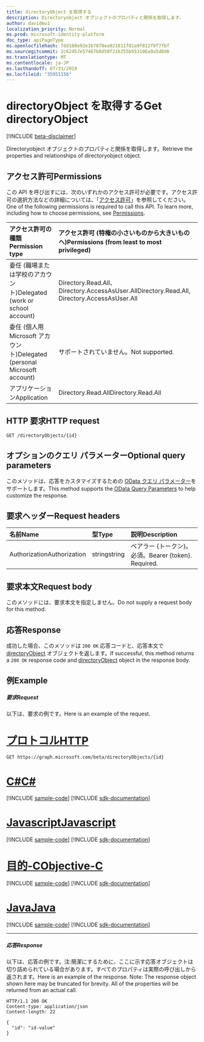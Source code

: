 ```yaml
---
title: directoryObject を取得する
description: Directoryobject オブジェクトのプロパティと関係を取得します。
author: davidmu1
localization_priority: Normal
ms.prod: microsoft-identity-platform
doc_type: apiPageType
ms.openlocfilehash: fdd180e92e1b78f8ea921611f81a9f812f9f7fbf
ms.sourcegitcommit: 2c62457e57467b8d50f21b255b553106a9a5d8d6
ms.translationtype: MT
ms.contentlocale: ja-JP
ms.lasthandoff: 07/31/2019
ms.locfileid: "35951156"
---
```

# <a name="get-directoryobject"></a><span data-ttu-id="9310c-103">directoryObject を取得する</span><span class="sxs-lookup"><span data-stu-id="9310c-103">Get directoryObject</span></span>

[!INCLUDE [beta-disclaimer](../../includes/beta-disclaimer.md)]

<span data-ttu-id="9310c-104">Directoryobject オブジェクトのプロパティと関係を取得します。</span><span class="sxs-lookup"><span data-stu-id="9310c-104">Retrieve the properties and relationships of directoryobject object.</span></span>
## <a name="permissions"></a><span data-ttu-id="9310c-105">アクセス許可</span><span class="sxs-lookup"><span data-stu-id="9310c-105">Permissions</span></span>
<span data-ttu-id="9310c-p101">この API を呼び出すには、次のいずれかのアクセス許可が必要です。アクセス許可の選択方法などの詳細については、「[アクセス許可](/graph/permissions-reference)」を参照してください。</span><span class="sxs-lookup"><span data-stu-id="9310c-p101">One of the following permissions is required to call this API. To learn more, including how to choose permissions, see [Permissions](/graph/permissions-reference).</span></span>

|<span data-ttu-id="9310c-108">アクセス許可の種類</span><span class="sxs-lookup"><span data-stu-id="9310c-108">Permission type</span></span>      | <span data-ttu-id="9310c-109">アクセス許可 (特権の小さいものから大きいものへ)</span><span class="sxs-lookup"><span data-stu-id="9310c-109">Permissions (from least to most privileged)</span></span>              |
|:--------------------|:---------------------------------------------------------|
|<span data-ttu-id="9310c-110">委任 (職場または学校のアカウント)</span><span class="sxs-lookup"><span data-stu-id="9310c-110">Delegated (work or school account)</span></span> | <span data-ttu-id="9310c-111">Directory.Read.All、Directory.AccessAsUser.All</span><span class="sxs-lookup"><span data-stu-id="9310c-111">Directory.Read.All, Directory.AccessAsUser.All</span></span>    |
|<span data-ttu-id="9310c-112">委任 (個人用 Microsoft アカウント)</span><span class="sxs-lookup"><span data-stu-id="9310c-112">Delegated (personal Microsoft account)</span></span> | <span data-ttu-id="9310c-113">サポートされていません。</span><span class="sxs-lookup"><span data-stu-id="9310c-113">Not supported.</span></span>    |
|<span data-ttu-id="9310c-114">アプリケーション</span><span class="sxs-lookup"><span data-stu-id="9310c-114">Application</span></span> | <span data-ttu-id="9310c-115">Directory.Read.All</span><span class="sxs-lookup"><span data-stu-id="9310c-115">Directory.Read.All</span></span> |

## <a name="http-request"></a><span data-ttu-id="9310c-116">HTTP 要求</span><span class="sxs-lookup"><span data-stu-id="9310c-116">HTTP request</span></span>
<!-- { "blockType": "ignored" } -->
```http
GET /directoryObjects/{id}
```
## <a name="optional-query-parameters"></a><span data-ttu-id="9310c-117">オプションのクエリ パラメーター</span><span class="sxs-lookup"><span data-stu-id="9310c-117">Optional query parameters</span></span>
<span data-ttu-id="9310c-118">このメソッドは、応答をカスタマイズするための [OData クエリ パラメーター](https://developer.microsoft.com/graph/docs/concepts/query_parameters)をサポートします。</span><span class="sxs-lookup"><span data-stu-id="9310c-118">This method supports the [OData Query Parameters](https://developer.microsoft.com/graph/docs/concepts/query_parameters) to help customize the response.</span></span>
## <a name="request-headers"></a><span data-ttu-id="9310c-119">要求ヘッダー</span><span class="sxs-lookup"><span data-stu-id="9310c-119">Request headers</span></span>
| <span data-ttu-id="9310c-120">名前</span><span class="sxs-lookup"><span data-stu-id="9310c-120">Name</span></span>       | <span data-ttu-id="9310c-121">型</span><span class="sxs-lookup"><span data-stu-id="9310c-121">Type</span></span> | <span data-ttu-id="9310c-122">説明</span><span class="sxs-lookup"><span data-stu-id="9310c-122">Description</span></span>|
|:-----------|:------|:----------|
| <span data-ttu-id="9310c-123">Authorization</span><span class="sxs-lookup"><span data-stu-id="9310c-123">Authorization</span></span>  | <span data-ttu-id="9310c-124">string</span><span class="sxs-lookup"><span data-stu-id="9310c-124">string</span></span>  | <span data-ttu-id="9310c-p102">ベアラー {トークン}。必須。</span><span class="sxs-lookup"><span data-stu-id="9310c-p102">Bearer {token}. Required.</span></span> |

## <a name="request-body"></a><span data-ttu-id="9310c-127">要求本文</span><span class="sxs-lookup"><span data-stu-id="9310c-127">Request body</span></span>
<span data-ttu-id="9310c-128">このメソッドには、要求本文を指定しません。</span><span class="sxs-lookup"><span data-stu-id="9310c-128">Do not supply a request body for this method.</span></span>

## <a name="response"></a><span data-ttu-id="9310c-129">応答</span><span class="sxs-lookup"><span data-stu-id="9310c-129">Response</span></span>

<span data-ttu-id="9310c-130">成功した場合、このメソッドは `200 OK` 応答コードと、応答本文で [directoryObject](../resources/directoryobject.md) オブジェクトを返します。</span><span class="sxs-lookup"><span data-stu-id="9310c-130">If successful, this method returns a `200 OK` response code and [directoryObject](../resources/directoryobject.md) object in the response body.</span></span>
## <a name="example"></a><span data-ttu-id="9310c-131">例</span><span class="sxs-lookup"><span data-stu-id="9310c-131">Example</span></span>
##### <a name="request"></a><span data-ttu-id="9310c-132">要求</span><span class="sxs-lookup"><span data-stu-id="9310c-132">Request</span></span>
<span data-ttu-id="9310c-133">以下は、要求の例です。</span><span class="sxs-lookup"><span data-stu-id="9310c-133">Here is an example of the request.</span></span>

# <a name="httptabhttp"></a>[<span data-ttu-id="9310c-134">プロトコル</span><span class="sxs-lookup"><span data-stu-id="9310c-134">HTTP</span></span>](#tab/http)
<!-- {
  "blockType": "request",
  "name": "get_directoryobject"
}-->
```http
GET https://graph.microsoft.com/beta/directoryObjects/{id}
```
# <a name="ctabcsharp"></a>[<span data-ttu-id="9310c-135">C#</span><span class="sxs-lookup"><span data-stu-id="9310c-135">C#</span></span>](#tab/csharp)
[!INCLUDE [sample-code](../includes/snippets/csharp/get-directoryobject-csharp-snippets.md)]
[!INCLUDE [sdk-documentation](../includes/snippets/snippets-sdk-documentation-link.md)]

# <a name="javascripttabjavascript"></a>[<span data-ttu-id="9310c-136">Javascript</span><span class="sxs-lookup"><span data-stu-id="9310c-136">Javascript</span></span>](#tab/javascript)
[!INCLUDE [sample-code](../includes/snippets/javascript/get-directoryobject-javascript-snippets.md)]
[!INCLUDE [sdk-documentation](../includes/snippets/snippets-sdk-documentation-link.md)]

# <a name="objective-ctabobjc"></a>[<span data-ttu-id="9310c-137">目的-C</span><span class="sxs-lookup"><span data-stu-id="9310c-137">Objective-C</span></span>](#tab/objc)
[!INCLUDE [sample-code](../includes/snippets/objc/get-directoryobject-objc-snippets.md)]
[!INCLUDE [sdk-documentation](../includes/snippets/snippets-sdk-documentation-link.md)]

# <a name="javatabjava"></a>[<span data-ttu-id="9310c-138">Java</span><span class="sxs-lookup"><span data-stu-id="9310c-138">Java</span></span>](#tab/java)
[!INCLUDE [sample-code](../includes/snippets/java/get-directoryobject-java-snippets.md)]
[!INCLUDE [sdk-documentation](../includes/snippets/snippets-sdk-documentation-link.md)]

---

##### <a name="response"></a><span data-ttu-id="9310c-139">応答</span><span class="sxs-lookup"><span data-stu-id="9310c-139">Response</span></span>
<span data-ttu-id="9310c-p103">以下は、応答の例です。注:簡潔にするために、ここに示す応答オブジェクトは切り詰められている場合があります。すべてのプロパティは実際の呼び出しから返されます。</span><span class="sxs-lookup"><span data-stu-id="9310c-p103">Here is an example of the response. Note: The response object shown here may be truncated for brevity. All of the properties will be returned from an actual call.</span></span>
<!-- {
  "blockType": "response",
  "truncated": true,
  "@odata.type": "microsoft.graph.directoryObject"
} -->
```http
HTTP/1.1 200 OK
Content-type: application/json
Content-length: 22

{
  "id": "id-value"
}
```

<!-- uuid: 8fcb5dbc-d5aa-4681-8e31-b001d5168d79
2015-10-25 14:57:30 UTC -->
<!--
{
  "type": "#page.annotation",
  "description": "Get directoryObject",
  "keywords": "",
  "section": "documentation",
  "tocPath": "",
  "suppressions": [
  ]
}
-->
